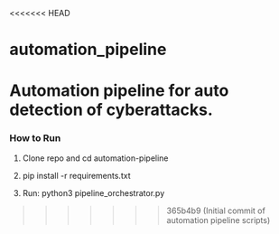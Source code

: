 <<<<<<< HEAD
# automation_pipeline
Automation pipeline for auto detection of cyberattacks.
=======
### How to Run

1. Clone repo and cd automation-pipeline

2. pip install -r requirements.txt

3. Run: python3 pipeline_orchestrator.py
>>>>>>> 365b4b9 (Initial commit of automation pipeline scripts)
